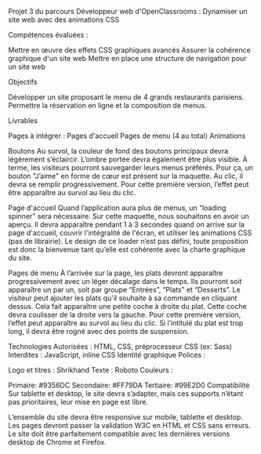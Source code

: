 Projet 3 du parcours Développeur web d'OpenClassrooms : Dynamiser un site web avec des animations CSS

Compétences évaluées :

Mettre en œuvre des effets CSS graphiques avancés
Assurer la cohérence graphique d'un site web
Mettre en place une structure de navigation pour un site web

Objectifs

Développer un site proposant le menu de 4 grands restaurants parisiens.
Permettre la réservation en ligne et la composition de menus.

Livrables

Pages à intégrer :
Pages d'accueil
Pages de menu (4 au total)
Animations

Boutons
Au survol, la couleur de fond des boutons principaux devra légèrement s’éclaircir. L’ombre portée devra également être plus visible.
À terme, les visiteurs pourront sauvegarder leurs menus préférés. Pour ça, un bouton "J’aime" en forme de cœur est présent sur la maquette. Au clic, il devra se remplir progressivement. Pour cette première version, l’effet peut être apparaître au survol au lieu du clic.

Page d'accueil
Quand l’application aura plus de menus, un “loading spinner” sera nécessaire. Sur cette maquette, nous souhaitons en avoir un aperçu. Il devra apparaître pendant 1 à 3 secondes quand on arrive sur la page d'accueil, couvrir l'intégralité de l'écran, et utiliser les animations CSS (pas de librairie). Le design de ce loader n’est pas défini, toute proposition est donc la bienvenue tant qu’elle est cohérente avec la charte graphique du site.

Pages de menu
À l’arrivée sur la page, les plats devront apparaître progressivement avec un léger décalage dans le temps. Ils pourront soit apparaître un par un, soit par groupe “Entrées”, “Plats” et “Desserts”.
Le visiteur peut ajouter les plats qu'il souhaite à sa commande en cliquant dessus. Cela fait apparaître une petite coche à droite du plat. Cette coche devra coulisser de la droite vers la gauche. Pour cette première version, l’effet peut apparaître au survol au lieu du clic. Si l’intitulé du plat est trop long, il devra être rogné avec des points de suspension.

Technologies
Autorisées : HTML, CSS, préprocesseur CSS (ex: Sass)
Interdites : JavaScript, inline CSS
Identité graphique
Polices :

Logo et titres : Shrikhand
Texte : Roboto
Couleurs :

Primaire: #9356DC
Secondaire: #FF79DA
Tertiaire: #99E2D0
Compatibilité
Sur tablette et desktop, le site devra s’adapter, mais ces supports n’étant pas prioritaires, leur mise en page est libre.

L’ensemble du site devra être responsive sur mobile, tablette et desktop.
Les pages devront passer la validation W3C en HTML et CSS sans erreurs.
Le site doit être parfaitement compatible avec les dernières versions desktop de Chrome et Firefox.
